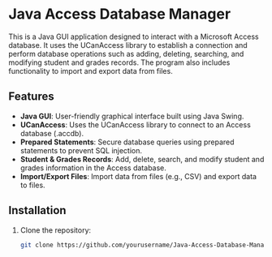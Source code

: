 # Java Access Database Manager

This is a Java GUI application designed to interact with a Microsoft Access database. It uses the UCanAccess library to establish a connection and perform database operations such as adding, deleting, searching, and modifying student and grades records. The program also includes functionality to import and export data from files.

## Features
- **Java GUI**: User-friendly graphical interface built using Java Swing.
- **UCanAccess**: Uses the UCanAccess library to connect to an Access database (.accdb).
- **Prepared Statements**: Secure database queries using prepared statements to prevent SQL injection.
- **Student & Grades Records**: Add, delete, search, and modify student and grades information in the Access database.
- **Import/Export Files**: Import data from files (e.g., CSV) and export data to files.
  
## Installation

1. Clone the repository:
   ```bash
   git clone https://github.com/yourusername/Java-Access-Database-Manager.git
